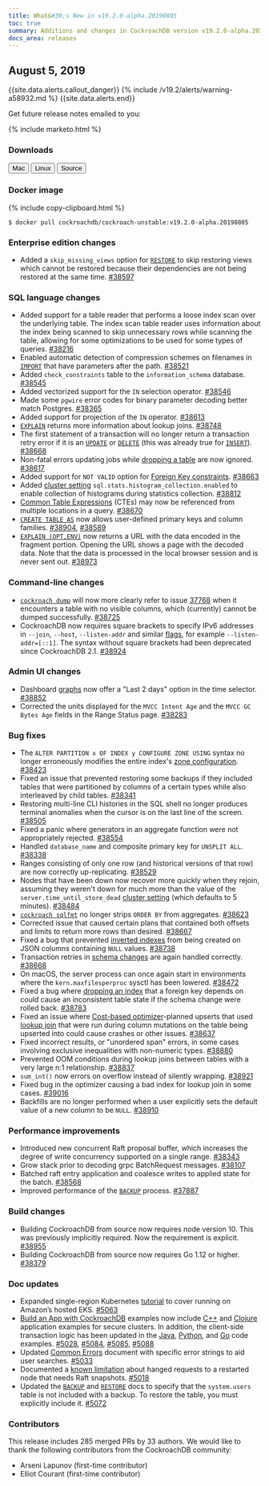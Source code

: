 ```yaml
---
title: What&#39;s New in v19.2.0-alpha.20190805
toc: true
summary: Additions and changes in CockroachDB version v19.2.0-alpha.20190805 since version v19.2.0-alpha.20190701
docs_area: releases 
---
```


## August 5, 2019

{{site.data.alerts.callout_danger}}
{% include /v19.2/alerts/warning-a58932.md %}
{{site.data.alerts.end}}

Get future release notes emailed to you:

{% include marketo.html %}

### Downloads

<div id="os-tabs" class="clearfix os-tabs_button-outline-primary">
    <a href="https://binaries.cockroachdb.com/cockroach-v19.2.0-alpha.20190805.darwin-10.9-amd64.tgz"><button id="mac" data-eventcategory="mac-binary-release-notes">Mac</button></a>
    <a href="https://binaries.cockroachdb.com/cockroach-v19.2.0-alpha.20190805.linux-amd64.tgz"><button id="linux" data-eventcategory="linux-binary-release-notes">Linux</button></a>
    <a href="https://binaries.cockroachdb.com/cockroach-v19.2.0-alpha.20190805.src.tgz"><button id="source" data-eventcategory="source-release-notes">Source</button></a>
</div>

### Docker image

{% include copy-clipboard.html %}
~~~shell
$ docker pull cockroachdb/cockroach-unstable:v19.2.0-alpha.20190805
~~~

### Enterprise edition changes

- Added a `skip_missing_views` option for [`RESTORE`](../v19.2/restore.html) to skip restoring views which cannot be restored because their dependencies are not being restored at the same time. [#38597][#38597]

### SQL language changes

- Added support for a table reader that performs a loose index scan over the underlying table. The index scan table reader uses information about the index being scanned to skip unnecessary rows while scanning the table, allowing for some optimizations to be used for some types of queries. [#38216][#38216]
- Enabled automatic detection of compression schemes on filenames in [`IMPORT`](../v19.2/import.html) that have parameters after the path. [#38521][#38521]
- Added `check_constraints` table to the `information_schema` database. [#38545][#38545]
- Added vectorized support for the `IN` selection operator. [#38546][#38546]
- Made some `pgwire` error codes for binary parameter decoding better match Postgres. [#38365][#38365]
- Added support for projection of the `IN` operator. [#38613][#38613]
- [`EXPLAIN`](../v19.2/explain.html) returns more information about lookup joins. [#38748][#38748]
- The first statement of a transaction will no longer return a transaction retry error if it is an [`UPDATE`](../v19.2/update.html) or [`DELETE`](../v19.2/delete.html) (this was already true for [`INSERT`](../v19.2/insert.html)). [#38668][#38668]
- Non-fatal errors updating jobs while [dropping a table](../v19.2/drop-table.html) are now ignored. [#38617][#38617]
- Added support for `NOT VALID` option for [Foreign Key constraints](../v19.2/foreign-key.html). [#38663][#38663]
- Added [cluster setting](../v19.2/set-cluster-setting.html) `sql.stats.histogram_collection.enabled` to enable collection of histograms during statistics collection. [#38812][#38812]
- [Common Table Expressions](../v19.2/common-table-expressions.html) (CTEs) may now be referenced from multiple locations in a query. [#38670][#38670]
- [`CREATE TABLE AS`](../v19.2/create-table-as.html) now allows user-defined primary keys and column families. [#38904][#38904], [#38589][#38589]
- [`EXPLAIN (OPT,ENV)`](../v19.2/explain.html) now returns a URL with the data encoded in the fragment portion. Opening the URL shows a page with the decoded data. Note that the data is processed in the local browser session and is never sent out. [#38973][#38973]

### Command-line changes

- [`cockroach dump`](../v19.2/cockroach-dump.html) will now more clearly refer to issue [37768](https://github.com/cockroachdb/cockroach/issues/37768) when it encounters a table with no visible columns, which (currently) cannot be dumped successfully. [#38725][#38725]
- CockroachDB now requires square brackets to specify IPv6 addresses in `--join`, `--host`, `--listen-addr` and similar [flags](../v19.2/cockroach-start.html#flags), for example `--listen-addr=[::1]`. The syntax without square brackets had been deprecated since CockroachDB 2.1. [#38924][#38924]

### Admin UI changes

- Dashboard [graphs](../v19.2/admin-ui-overview.html) now offer a "Last 2 days" option in the time selector. [#38852][#38852]
- Corrected the units displayed for the `MVCC Intent Age` and the `MVCC GC Bytes Age` fields in the Range Status page. [#38283][#38283]

### Bug fixes

- The `ALTER PARTITION x OF INDEX y CONFIGURE ZONE USING` syntax no longer erroneously modifies the entire index's [zone configuration](../v19.2/configure-zone.html). [#38423][#38423]
- Fixed an issue that prevented restoring some backups if they included tables that were partitioned by columns of a certain types while also interleaved by child tables. [#38341][#38341]
- Restoring multi-line CLI histories in the SQL shell no longer produces terminal anomalies when the cursor is on the last line of the screen. [#38505][#38505]
- Fixed a panic where generators in an aggregate function were not appropriately rejected. [#38554][#38554]
- Handled `database_name` and composite primary key for `UNSPLIT ALL`. [#38338][#38338]
- Ranges consisting of only one row (and historical versions of that row) are now correctly up-replicating. [#38529][#38529]
- Nodes that have been down now recover more quickly when they rejoin, assuming they weren't down for much more than the value of the `server.time_until_store_dead` [cluster setting](../v19.2/set-cluster-setting.html) (which defaults to 5 minutes). [#38484][#38484]
- [`cockroach sqlfmt`](../v19.2/cockroach-sqlfmt.html#flags) no longer strips `ORDER BY` from aggregates. [#38623][#38623]
- Corrected issue that caused certain plans that contained both offsets and limits to return more rows than desired. [#38667][#38667]
- Fixed a bug that prevented [inverted indexes](../v19.2/inverted-indexes.html) from being created on JSON columns containing `NULL` values. [#38738][#38738]
- Transaction retries in [schema changes](../v19.2/online-schema-changes.html) are again handled correctly. [#38668][#38668]
- On macOS, the server process can once again start in environments where the `kern.maxfilesperproc` sysctl has been lowered. [#38472][#38472]
- Fixed a bug where [dropping an index](../v19.2/drop-index.html) that a foreign key depends on could cause an inconsistent table state if the schema change were rolled back. [#38783][#38783]
- Fixed an issue where [Cost-based optimizer](../v19.2/cost-based-optimizer.html)-planned upserts that used [lookup join](../v19.2/joins.html#lookup-joins) that were run during column mutations on the table being upserted into could cause crashes or other issues. [#38637][#38637]
- Fixed incorrect results, or "unordered span" errors, in some cases involving exclusive inequalities with non-numeric types. [#38880][#38880]
- Prevented OOM conditions during lookup joins between tables with a very large n:1 relationship. [#38837][#38837]
- `sum_int()` now errors on overflow instead of silently wrapping. [#38921][#38921]
- Fixed bug in the optimizer causing a bad index for lookup join in some cases. [#39016][#39016]
- Backfills are no longer performed when a user explicitly sets the default value of a new column to be `NULL`. [#38910][#38910]

### Performance improvements

- Introduced new concurrent Raft proposal buffer, which increases the degree of write concurrency supported on a single range. [#38343][#38343]
- Grow stack prior to decoding grpc BatchRequest messages. [#38107][#38107]
- Batched raft entry application and coalesce writes to applied state for the batch. [#38568][#38568]
- Improved performance of the [`BACKUP`](../v19.2/backup.html) process. [#37887][#37887]

### Build changes

- Building CockroachDB from source now requires node version 10. This was previously implicitly required. Now the requirement is explicit. [#38955][#38955]
- Building CockroachDB from source now requires Go 1.12 or higher. [#38379][#38379]

### Doc updates

- Expanded single-region Kubernetes [tutorial](../v19.2/orchestrate-cockroachdb-with-kubernetes.html) to cover running on Amazon’s hosted EKS. [#5063](https://github.com/cockroachdb/docs/pull/5063)
- [Build an App with CockroachDB](../v19.2/hello-world-example-apps.html) examples now include [C++](../v19.2/build-a-c++-app-with-cockroachdb.html) and [Clojure](../v19.2/build-a-clojure-app-with-cockroachdb.html) application examples for secure clusters. In addition, the client-side transaction logic has been updated in the [Java](../v19.2/build-a-java-app-with-cockroachdb.html), [Python](../v19.2/build-a-python-app-with-cockroachdb.html), and [Go](../v19.2/build-a-go-app-with-cockroachdb.html) code examples. [#5028](https://github.com/cockroachdb/docs/pull/5028), [#5084](https://github.com/cockroachdb/docs/pull/5084), [#5085](https://github.com/cockroachdb/docs/pull/5085), [#5088](https://github.com/cockroachdb/docs/pull/5088)
- Updated [Common Errors](../v19.2/common-errors.html) document with specific error strings to aid user searches. [#5033](https://github.com/cockroachdb/docs/pull/#5033)
- Documented a [known limitation](../v19.2/known-limitations.html) about hanged requests to a restarted node that needs Raft snapshots. [#5018](https://github.com/cockroachdb/docs/pull/5018)
- Updated the [`BACKUP`](../v19.2/backup.html) and [`RESTORE`](../v19.2/restore.html) docs to specify that the `system.users` table is not included with a backup. To restore the table, you must explicitly include it. [#5072](https://github.com/cockroachdb/docs/pull/5072)

### Contributors

This release includes 285 merged PRs by 33 authors.
We would like to thank the following contributors from the CockroachDB community:

- Arseni Lapunov (first-time contributor)
- Elliot Courant (first-time contributor)

[#37887]: https://github.com/cockroachdb/cockroach/pull/37887
[#38008]: https://github.com/cockroachdb/cockroach/pull/38008
[#38107]: https://github.com/cockroachdb/cockroach/pull/38107
[#38149]: https://github.com/cockroachdb/cockroach/pull/38149
[#38216]: https://github.com/cockroachdb/cockroach/pull/38216
[#38283]: https://github.com/cockroachdb/cockroach/pull/38283
[#38338]: https://github.com/cockroachdb/cockroach/pull/38338
[#38341]: https://github.com/cockroachdb/cockroach/pull/38341
[#38343]: https://github.com/cockroachdb/cockroach/pull/38343
[#38365]: https://github.com/cockroachdb/cockroach/pull/38365
[#38379]: https://github.com/cockroachdb/cockroach/pull/38379
[#38382]: https://github.com/cockroachdb/cockroach/pull/38382
[#38423]: https://github.com/cockroachdb/cockroach/pull/38423
[#38472]: https://github.com/cockroachdb/cockroach/pull/38472
[#38484]: https://github.com/cockroachdb/cockroach/pull/38484
[#38505]: https://github.com/cockroachdb/cockroach/pull/38505
[#38521]: https://github.com/cockroachdb/cockroach/pull/38521
[#38529]: https://github.com/cockroachdb/cockroach/pull/38529
[#38545]: https://github.com/cockroachdb/cockroach/pull/38545
[#38546]: https://github.com/cockroachdb/cockroach/pull/38546
[#38554]: https://github.com/cockroachdb/cockroach/pull/38554
[#38568]: https://github.com/cockroachdb/cockroach/pull/38568
[#38589]: https://github.com/cockroachdb/cockroach/pull/38589
[#38597]: https://github.com/cockroachdb/cockroach/pull/38597
[#38613]: https://github.com/cockroachdb/cockroach/pull/38613
[#38617]: https://github.com/cockroachdb/cockroach/pull/38617
[#38623]: https://github.com/cockroachdb/cockroach/pull/38623
[#38637]: https://github.com/cockroachdb/cockroach/pull/38637
[#38663]: https://github.com/cockroachdb/cockroach/pull/38663
[#38667]: https://github.com/cockroachdb/cockroach/pull/38667
[#38668]: https://github.com/cockroachdb/cockroach/pull/38668
[#38670]: https://github.com/cockroachdb/cockroach/pull/38670
[#38725]: https://github.com/cockroachdb/cockroach/pull/38725
[#38738]: https://github.com/cockroachdb/cockroach/pull/38738
[#38748]: https://github.com/cockroachdb/cockroach/pull/38748
[#38783]: https://github.com/cockroachdb/cockroach/pull/38783
[#38812]: https://github.com/cockroachdb/cockroach/pull/38812
[#38837]: https://github.com/cockroachdb/cockroach/pull/38837
[#38852]: https://github.com/cockroachdb/cockroach/pull/38852
[#38870]: https://github.com/cockroachdb/cockroach/pull/38870
[#38880]: https://github.com/cockroachdb/cockroach/pull/38880
[#38886]: https://github.com/cockroachdb/cockroach/pull/38886
[#38890]: https://github.com/cockroachdb/cockroach/pull/38890
[#38904]: https://github.com/cockroachdb/cockroach/pull/38904
[#38910]: https://github.com/cockroachdb/cockroach/pull/38910
[#38921]: https://github.com/cockroachdb/cockroach/pull/38921
[#38924]: https://github.com/cockroachdb/cockroach/pull/38924
[#38955]: https://github.com/cockroachdb/cockroach/pull/38955
[#38973]: https://github.com/cockroachdb/cockroach/pull/38973
[#39016]: https://github.com/cockroachdb/cockroach/pull/39016
